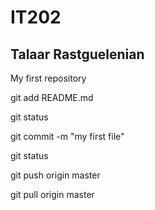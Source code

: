 # IT202
## Talaar Rastguelenian

My first repository

git add README.md

git status

git commit -m "my first file"

git status

git push origin master

git pull origin master
